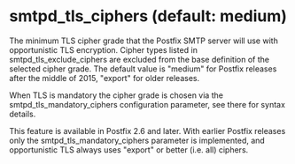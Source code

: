 # smtpd_tls_ciphers (default: medium)
 The minimum TLS cipher grade that the Postfix SMTP server
will use with opportunistic TLS encryption. Cipher types listed in
smtpd\_tls\_exclude\_ciphers are excluded from the base definition of
the selected cipher grade. The default value is "medium" for Postfix
releases after the middle of 2015, "export" for older releases.



 When TLS is mandatory the cipher grade is chosen via the
smtpd\_tls\_mandatory\_ciphers configuration parameter, see there for syntax
details. 


 This feature is available in Postfix 2.6 and later. With earlier Postfix
releases only the smtpd\_tls\_mandatory\_ciphers parameter is implemented,
and opportunistic TLS always uses "export" or better (i.e. all) ciphers. 


